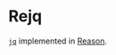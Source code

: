 # Rejq

[`jq`](https://github.com/stedolan/jq) implemented in [Reason](https://facebook.github.io/reason/).
